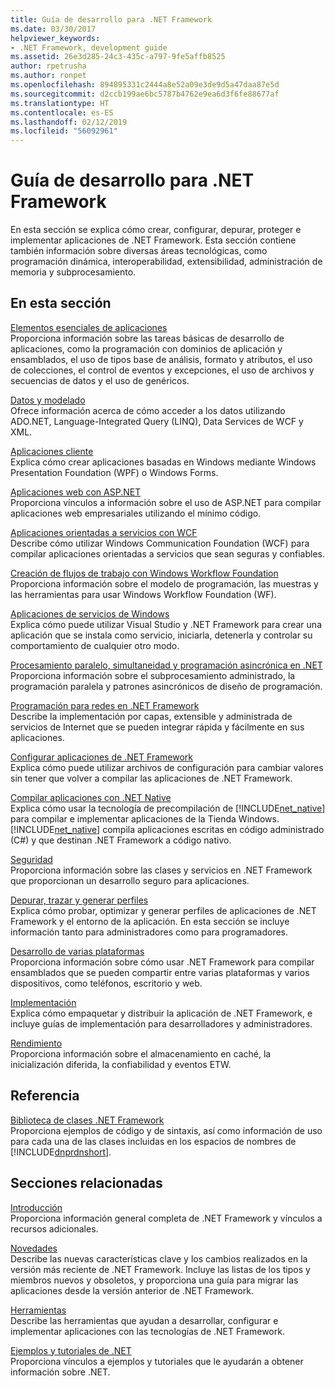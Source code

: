 ```yaml
---
title: Guía de desarrollo para .NET Framework
ms.date: 03/30/2017
helpviewer_keywords:
- .NET Framework, development guide
ms.assetid: 26e3d285-24c3-435c-a797-9fe5affb8525
author: rpetrusha
ms.author: ronpet
ms.openlocfilehash: 894895331c2444a8e52a09e3de9d5a47daa87e5d
ms.sourcegitcommit: d2ccb199ae6bc5787b4762e9ea6d3f6fe88677af
ms.translationtype: HT
ms.contentlocale: es-ES
ms.lasthandoff: 02/12/2019
ms.locfileid: "56092961"
---
```

# <a name="net-framework-development-guide"></a>Guía de desarrollo para .NET Framework
En esta sección se explica cómo crear, configurar, depurar, proteger e implementar aplicaciones de .NET Framework. Esta sección contiene también información sobre diversas áreas tecnológicas, como programación dinámica, interoperabilidad, extensibilidad, administración de memoria y subprocesamiento.  
  
## <a name="in-this-section"></a>En esta sección  
 [Elementos esenciales de aplicaciones](../../docs/standard/application-essentials.md)  
 Proporciona información sobre las tareas básicas de desarrollo de aplicaciones, como la programación con dominios de aplicación y ensamblados, el uso de tipos base de análisis, formato y atributos, el uso de colecciones, el control de eventos y excepciones, el uso de archivos y secuencias de datos y el uso de genéricos.  
  
 [Datos y modelado](../../docs/framework/data/index.md)  
 Ofrece información acerca de cómo acceder a los datos utilizando ADO.NET, Language-Integrated Query (LINQ), Data Services de WCF y XML.  
  
 [Aplicaciones cliente](../../docs/framework/develop-client-apps.md)  
 Explica cómo crear aplicaciones basadas en Windows mediante Windows Presentation Foundation (WPF) o Windows Forms.  
  
 [Aplicaciones web con ASP.NET](../../docs/framework/develop-web-apps-with-aspnet.md)  
 Proporciona vínculos a información sobre el uso de ASP.NET para compilar aplicaciones web empresariales utilizando el mínimo código.  
  
 [Aplicaciones orientadas a servicios con WCF](../../docs/framework/wcf/index.md)  
 Describe cómo utilizar Windows Communication Foundation (WCF) para compilar aplicaciones orientadas a servicios que sean seguras y confiables.  
  
 [Creación de flujos de trabajo con Windows Workflow Foundation](windows-workflow-foundation/index.md)     
 Proporciona información sobre el modelo de programación, las muestras y las herramientas para usar Windows Workflow Foundation (WF).  

 [Aplicaciones de servicios de Windows](../../docs/framework/windows-services/index.md)  
 Explica cómo puede utilizar Visual Studio y .NET Framework para crear una aplicación que se instala como servicio, iniciarla, detenerla y controlar su comportamiento de cualquier otro modo.  
  
 [Procesamiento paralelo, simultaneidad y programación asincrónica en .NET](../../docs/standard/parallel-processing-and-concurrency.md)  
 Proporciona información sobre el subprocesamiento administrado, la programación paralela y patrones asincrónicos de diseño de programación.  
  
 [Programación para redes en .NET Framework](../../docs/framework/network-programming/index.md)  
 Describe la implementación por capas, extensible y administrada de servicios de Internet que se pueden integrar rápida y fácilmente en sus aplicaciones.  
  
 [Configurar aplicaciones de .NET Framework](configure-apps/index.md)    
 Explica cómo puede utilizar archivos de configuración para cambiar valores sin tener que volver a compilar las aplicaciones de .NET Framework.  
  
 [Compilar aplicaciones con .NET Native](../../docs/framework/net-native/index.md)  
 Explica cómo usar la tecnología de precompilación de [!INCLUDE[net_native](../../includes/net-native-md.md)] para compilar e implementar aplicaciones de la Tienda Windows. [!INCLUDE[net_native](../../includes/net-native-md.md)] compila aplicaciones escritas en código administrado (C#) y que destinan .NET Framework a código nativo.  
  
 [Seguridad](../../docs/standard/security/index.md)  
 Proporciona información sobre las clases y servicios en .NET Framework que proporcionan un desarrollo seguro para aplicaciones.  
  
 [Depurar, trazar y generar perfiles](../../docs/framework/debug-trace-profile/index.md)  
 Explica cómo probar, optimizar y generar perfiles de aplicaciones de .NET Framework y el entorno de la aplicación. En esta sección se incluye información tanto para administradores como para programadores.  
  
 [Desarrollo de varias plataformas](../../docs/standard/cross-platform/index.md)  
 Proporciona información sobre cómo usar .NET Framework para compilar ensamblados que se pueden compartir entre varias plataformas y varios dispositivos, como teléfonos, escritorio y web.  
  
 [Implementación](../../docs/framework/deployment/index.md)  
 Explica cómo empaquetar y distribuir la aplicación de .NET Framework, e incluye guías de implementación para desarrolladores y administradores.  
  
 [Rendimiento](../../docs/framework/performance/index.md)  
 Proporciona información sobre el almacenamiento en caché, la inicialización diferida, la confiabilidad y eventos ETW.  
 
## <a name="reference"></a>Referencia  
 [Biblioteca de clases .NET Framework](/dotnet/api/?view=netframework-4.7)  
 Proporciona ejemplos de código y de sintaxis, así como información de uso para cada una de las clases incluidas en los espacios de nombres de [!INCLUDE[dnprdnshort](../../includes/dnprdnshort-md.md)].  
  
## <a name="related-sections"></a>Secciones relacionadas  
 [Introducción](../../docs/framework/get-started/index.md)  
 Proporciona información general completa de .NET Framework y vínculos a recursos adicionales.  
  
 [Novedades](../../docs/framework/whats-new/index.md)  
 Describe las nuevas características clave y los cambios realizados en la versión más reciente de .NET Framework. Incluye las listas de los tipos y miembros nuevos y obsoletos, y proporciona una guía para migrar las aplicaciones desde la versión anterior de .NET Framework.  
  
 [Herramientas](../../docs/framework/tools/index.md)  
 Describe las herramientas que ayudan a desarrollar, configurar e implementar aplicaciones con las tecnologías de .NET Framework.  
  
 [Ejemplos y tutoriales de .NET](../samples-and-tutorials/index.md)  
 Proporciona vínculos a ejemplos y tutoriales que le ayudarán a obtener información sobre .NET.
